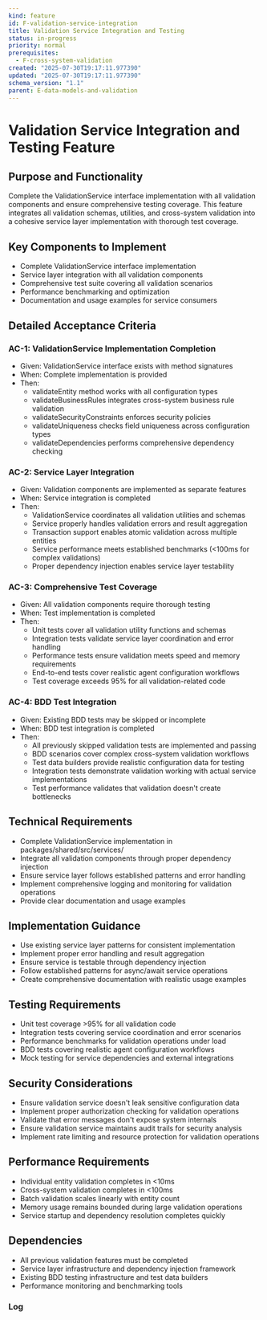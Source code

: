 ```yaml
---
kind: feature
id: F-validation-service-integration
title: Validation Service Integration and Testing
status: in-progress
priority: normal
prerequisites:
  - F-cross-system-validation
created: "2025-07-30T19:17:11.977390"
updated: "2025-07-30T19:17:11.977390"
schema_version: "1.1"
parent: E-data-models-and-validation
---
```


# Validation Service Integration and Testing Feature

## Purpose and Functionality

Complete the ValidationService interface implementation with all validation components and ensure comprehensive testing coverage. This feature integrates all validation schemas, utilities, and cross-system validation into a cohesive service layer implementation with thorough test coverage.

## Key Components to Implement

- Complete ValidationService interface implementation
- Service layer integration with all validation components
- Comprehensive test suite covering all validation scenarios
- Performance benchmarking and optimization
- Documentation and usage examples for service consumers

## Detailed Acceptance Criteria

### AC-1: ValidationService Implementation Completion

- Given: ValidationService interface exists with method signatures
- When: Complete implementation is provided
- Then:
  - validateEntity method works with all configuration types
  - validateBusinessRules integrates cross-system business rule validation
  - validateSecurityConstraints enforces security policies
  - validateUniqueness checks field uniqueness across configuration types
  - validateDependencies performs comprehensive dependency checking

### AC-2: Service Layer Integration

- Given: Validation components are implemented as separate features
- When: Service integration is completed
- Then:
  - ValidationService coordinates all validation utilities and schemas
  - Service properly handles validation errors and result aggregation
  - Transaction support enables atomic validation across multiple entities
  - Service performance meets established benchmarks (<100ms for complex validations)
  - Proper dependency injection enables service layer testability

### AC-3: Comprehensive Test Coverage

- Given: All validation components require thorough testing
- When: Test implementation is completed
- Then:
  - Unit tests cover all validation utility functions and schemas
  - Integration tests validate service layer coordination and error handling
  - Performance tests ensure validation meets speed and memory requirements
  - End-to-end tests cover realistic agent configuration workflows
  - Test coverage exceeds 95% for all validation-related code

### AC-4: BDD Test Integration

- Given: Existing BDD tests may be skipped or incomplete
- When: BDD test integration is completed
- Then:
  - All previously skipped validation tests are implemented and passing
  - BDD scenarios cover complex cross-system validation workflows
  - Test data builders provide realistic configuration data for testing
  - Integration tests demonstrate validation working with actual service implementations
  - Test performance validates that validation doesn't create bottlenecks

## Technical Requirements

- Complete ValidationService implementation in packages/shared/src/services/
- Integrate all validation components through proper dependency injection
- Ensure service layer follows established patterns and error handling
- Implement comprehensive logging and monitoring for validation operations
- Provide clear documentation and usage examples

## Implementation Guidance

- Use existing service layer patterns for consistent implementation
- Implement proper error handling and result aggregation
- Ensure service is testable through dependency injection
- Follow established patterns for async/await service operations
- Create comprehensive documentation with realistic usage examples

## Testing Requirements

- Unit test coverage >95% for all validation code
- Integration tests covering service coordination and error scenarios
- Performance benchmarks for validation operations under load
- BDD tests covering realistic agent configuration workflows
- Mock testing for service dependencies and external integrations

## Security Considerations

- Ensure validation service doesn't leak sensitive configuration data
- Implement proper authorization checking for validation operations
- Validate that error messages don't expose system internals
- Ensure validation service maintains audit trails for security analysis
- Implement rate limiting and resource protection for validation operations

## Performance Requirements

- Individual entity validation completes in <10ms
- Cross-system validation completes in <100ms
- Batch validation scales linearly with entity count
- Memory usage remains bounded during large validation operations
- Service startup and dependency resolution completes quickly

## Dependencies

- All previous validation features must be completed
- Service layer infrastructure and dependency injection framework
- Existing BDD testing infrastructure and test data builders
- Performance monitoring and benchmarking tools

### Log
